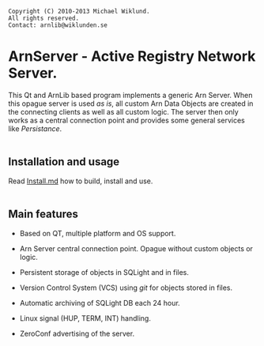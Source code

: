     Copyright (C) 2010-2013 Michael Wiklund.
    All rights reserved.
    Contact: arnlib@wiklunden.se

# ArnServer - Active Registry Network Server.

This Qt and ArnLib based program implements a generic Arn Server.
When this opague server is used _as is_, all custom Arn Data Objects are created in the
connecting clients as well as all custom logic.
The server then only works as a central connection point and provides some general
services like _Persistance_.
<Br><Br>


## Installation and usage

Read [Install.md](Install.md) how to build, install and use.
<Br><Br>


## Main features

* Based on QT, multiple platform and OS support.

* Arn Server central connection point. Opague without custom objects or logic.

* Persistent storage of objects in SQLight and in files.

* Version Control System (VCS) using _git_ for objects stored in files.

* Automatic archiving of SQLight DB each 24 hour.

* Linux signal (HUP, TERM, INT) handling.

* ZeroConf advertising of the server.
